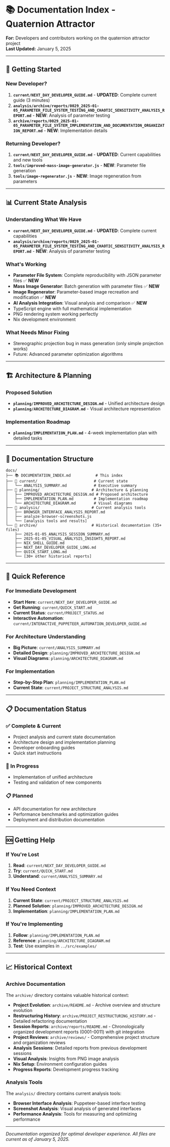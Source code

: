 # 📚 Documentation Index - Quaternion Attractor

**For:** Developers and contributors working on the quaternion attractor project  
**Last Updated:** January 5, 2025

---

## 🚀 **Getting Started**

### **New Developer?**
1. **`current/NEXT_DAY_DEVELOPER_GUIDE.md`** - **UPDATED**: Complete current guide (3 minutes)
2. **`analysis/archive/reports/0029_2025-01-05_PARAMETER_FILE_SYSTEM_TESTING_AND_CHAOTIC_SENSITIVITY_ANALYSIS_REPORT.md`** - **NEW**: Analysis of parameter testing
3. **`archive/reports/0029_2025-01-05_PARAMETER_FILE_SYSTEM_IMPLEMENTATION_AND_DOCUMENTATION_ORGANIZATION_REPORT.md`** - **NEW**: Implementation details

### **Returning Developer?**
1. **`current/NEXT_DAY_DEVELOPER_GUIDE.md`** - **UPDATED**: Current capabilities and new tools
2. **`tools/improved-mass-image-generator.js`** - **NEW**: Parameter file generation
3. **`tools/image-regenerator.js`** - **NEW**: Image regeneration from parameters

---

## 📊 **Current State Analysis**

### **Understanding What We Have**
- **`current/NEXT_DAY_DEVELOPER_GUIDE.md`** - **UPDATED**: Complete current capabilities
- **`analysis/archive/reports/0029_2025-01-05_PARAMETER_FILE_SYSTEM_TESTING_AND_CHAOTIC_SENSITIVITY_ANALYSIS_REPORT.md`** - **NEW**: Analysis of parameter testing

### **What's Working**
- **Parameter File System**: Complete reproducibility with JSON parameter files ✅ **NEW**
- **Mass Image Generator**: Batch generation with parameter files ✅ **NEW**
- **Image Regenerator**: Parameter-based image recreation and modification ✅ **NEW**
- **AI Analysis Integration**: Visual analysis and comparison ✅ **NEW**
- TypeScript engine with full mathematical implementation
- PNG rendering system working perfectly
- Nix development environment

### **What Needs Minor Fixing**
- Stereographic projection bug in mass generation (only simple projection works)
- Future: Advanced parameter optimization algorithms

---

## 🏗️ **Architecture & Planning**

### **Proposed Solution**
- **`planning/IMPROVED_ARCHITECTURE_DESIGN.md`** - Unified architecture design
- **`planning/ARCHITECTURE_DIAGRAM.md`** - Visual architecture representation

### **Implementation Roadmap**
- **`planning/IMPLEMENTATION_PLAN.md`** - 4-week implementation plan with detailed tasks

---

## 📁 **Documentation Structure**

```
docs/
├── 📚 DOCUMENTATION_INDEX.md           # This index
├── 📁 current/                         # Current state
│   └── ANALYSIS_SUMMARY.md            # Executive summary
├── 📁 planning/                       # Architecture & planning
│   ├── IMPROVED_ARCHITECTURE_DESIGN.md # Proposed architecture
│   ├── IMPLEMENTATION_PLAN.md         # Implementation roadmap
│   └── ARCHITECTURE_DIAGRAM.md        # Visual diagrams
├── 📁 analysis/                       # Current analysis tools
│   ├── BROWSER_INTERFACE_ANALYSIS_REPORT.md
│   ├── analyze-browser-screenshots.js
│   └── [analysis tools and results]
└── 📁 archive/                        # Historical documentation (35+ files)
    ├── 2025-01-05_ANALYSIS_SESSION_SUMMARY.md
    ├── 2025-01-05_VISUAL_ANALYSIS_INSIGHTS_REPORT.md
    ├── NIX_SHELL_GUIDE.md
    ├── NEXT_DAY_DEVELOPER_GUIDE_LONG.md
    ├── QUICK_START_LONG.md
    └── [30+ other historical reports]
```

---

## 🎯 **Quick Reference**

### **For Immediate Development**
- **Start Here**: `current/NEXT_DAY_DEVELOPER_GUIDE.md`
- **Get Running**: `current/QUICK_START.md`
- **Current Status**: `current/PROJECT_STATUS.md`
- **Interactive Automation**: `current/INTERACTIVE_PUPPETEER_AUTOMATION_DEVELOPER_GUIDE.md`

### **For Architecture Understanding**
- **Big Picture**: `current/ANALYSIS_SUMMARY.md`
- **Detailed Design**: `planning/IMPROVED_ARCHITECTURE_DESIGN.md`
- **Visual Diagrams**: `planning/ARCHITECTURE_DIAGRAM.md`

### **For Implementation**
- **Step-by-Step Plan**: `planning/IMPLEMENTATION_PLAN.md`
- **Current State**: `current/PROJECT_STRUCTURE_ANALYSIS.md`

---

## 📋 **Documentation Status**

### **✅ Complete & Current**
- Project analysis and current state documentation
- Architecture design and implementation planning
- Developer onboarding guides
- Quick start instructions

### **🚧 In Progress**
- Implementation of unified architecture
- Testing and validation of new components

### **📋 Planned**
- API documentation for new architecture
- Performance benchmarks and optimization guides
- Deployment and distribution documentation

---

## 🆘 **Getting Help**

### **If You're Lost**
1. **Read**: `current/NEXT_DAY_DEVELOPER_GUIDE.md`
2. **Try**: `current/QUICK_START.md`
3. **Understand**: `current/ANALYSIS_SUMMARY.md`

### **If You Need Context**
1. **Current State**: `current/PROJECT_STRUCTURE_ANALYSIS.md`
2. **Planned Solution**: `planning/IMPROVED_ARCHITECTURE_DESIGN.md`
3. **Implementation**: `planning/IMPLEMENTATION_PLAN.md`

### **If You're Implementing**
1. **Follow**: `planning/IMPLEMENTATION_PLAN.md`
2. **Reference**: `planning/ARCHITECTURE_DIAGRAM.md`
3. **Test**: Use examples in `../src/examples/`

---

## 📈 **Historical Context**

### **Archive Documentation**
The `archive/` directory contains valuable historical context:
- **Project Evolution**: `archive/README.md` - Archive overview and structure evolution
- **Restructuring History**: `archive/PROJECT_RESTRUCTURING_HISTORY.md` - Detailed refactoring documentation
- **Session Reports**: `archive/reports/README.md` - Chronologically organized development reports (0001-0011) with git integration
- **Project Reviews**: `archive/reviews/` - Comprehensive project structure and organization reviews
- **Analysis Sessions**: Detailed reports from previous development sessions
- **Visual Analysis**: Insights from PNG image analysis
- **Nix Setup**: Environment configuration guides
- **Progress Reports**: Development progress tracking

### **Analysis Tools**
The `analysis/` directory contains current analysis tools:
- **Browser Interface Analysis**: Puppeteer-based interface testing
- **Screenshot Analysis**: Visual analysis of generated interfaces
- **Performance Analysis**: Tools for measuring and optimizing performance

---

*Documentation organized for optimal developer experience. All files are current as of January 5, 2025.*